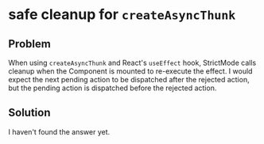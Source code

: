 # safe cleanup for `createAsyncThunk`

## Problem

When using `createAsyncThunk` and React's `useEffect` hook, StrictMode calls cleanup when the Component is mounted to re-execute the effect. I would expect the next pending action to be dispatched after the rejected action, but the pending action is dispatched before the rejected action.

## Solution

I haven't found the answer yet.
